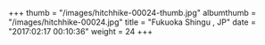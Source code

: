 +++
thumb = "/images/hitchhike-00024-thumb.jpg"
albumthumb = "/images/hitchhike-00024.jpg"
title = "Fukuoka Shingu , JP"
date = "2017:02:17 00:10:36"
weight = 24
+++
